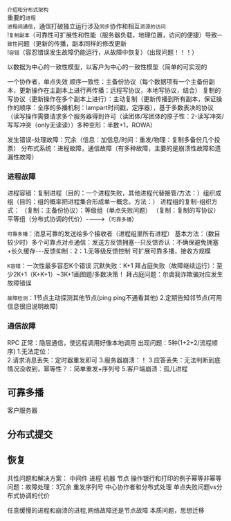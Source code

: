 `介绍和分布式架构`   
重要的`进程`   
`进程间通信`，通信打破独立运行涉及`同步`协作和相互`资源的访问`  
!`复制副本`（可靠性可扩展性和性能（服务器负载，地理位置，访问的便捷）导致`一致性`问题（更新的传播，副本同样的修改更新  
!`容错`（容忍错误发生故障仍能运行，从故障中恢复）（出现问题！！！）


以数据为中心的一致性模型，以客户为中心的一致性模型（简单的可实现的




一个协作者，单点失效
顺序一致性：主备份协议（每个数据项有一个主备份副本，更新操作在主副本上进行再传播：远程写协议，本地写协议，结合）
复制的写协议（更新操作在多个副本上进行）：主动复制（更新传播到所有副本，保证操作的顺序：全序的多播机制：lampart时间戳，定序器），基于多数表决的协议（读写操作需要请求多个服务器得到许可（读团体/写团体的原子性：2-读写冲突/写写冲突（only无读读））多种变形：半数+1，ROWA）


发生错误-处理故障：冗余（信息：加信息/时间：重发/物理：复制多备份几个投票）
分布式系统：进程故障，通信故障（有多种故障，主要的是崩溃性故障和遗漏性故障）
### 进程故障
进程容错：复制进程（目的：一个进程失败，其他进程代替接管/方法：）组织成组（目的：组的概率把进程集合形成单一概念。方法：）
进程组的复制-组织方式：
（复制：主备份协议）：等级组（单点失败问题）
（复制：复制的写协议）平等组（分布式协调的代价）---->（`可靠多播`）

`可靠多播`：消息可靠的发送给多个接收者（进程组里所有进程）
基本方法：（数目较少时）多个可靠点对点通信：发送方反馈拥塞--只反馈否认：不确保避免拥塞+长久缓存---反馈抑制：2：1.无等级反馈控制
可扩展可靠多播，接收方规模

`K容错`：一次性最多容忍K个错误
沉默失败：K+1
拜占庭失败（故障继续运行）：至少2K+1（K+K+1）~3K+1画图题/多数决策！
拜占庭问题：尔虞我诈欺骗对应发生故障错误

`故障检测`：1节点主动探测其他节点(ping ping不通看其他) 2.定期告知邻节点(可用信息很旧说明故障)

### 通信故障
RPC
正常：隐层通信，使远程调用好像本地调用
出现问题：5种(1+2+2/流程顺序)
1.无法定位：\
2.请求消息丢失：定时器重发即可
3.服务器崩溃：！
3.应答丢失：无法判断到底情况没收到，幂等性？：简单重发+序列号
5.客户端崩溃：孤儿进程


## 可靠多播
客户服务器


## 分布式提交

## 恢复


共性问题和解决方案：
中间件
进程 机器 节点
操作银行和打印的例子幂等非幂等
问题：故障处理：3冗余
重发序列号
中心协作者和分布式处理
单点失败问题vs分布式协调的代价

任意缓慢的进程和崩溃的进程,网络故障还是节点故障
本质问题，思想迁移
